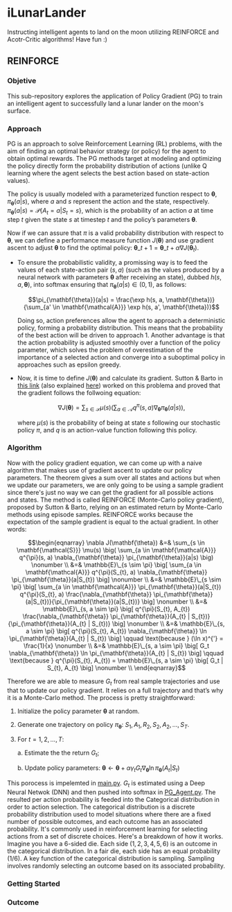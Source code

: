 # iLunarLander
Instructing intelligent agents to land on the moon utilizing REINFORCE and Acotr-Critic algorithms! Have fun :)

## REINFORCE

### Objetive
This sub-repository explores the application of Policy Gradient (PG) to train an intelligent agent to successfully land a lunar lander on the moon's surface.

### Approach
PG is an approach to solve Reinforcement Learning (RL) problems, with the aim of finding an optimal behavior strategy (or policy) for the agent to obtain optimal rewards. The PG methods target at modeling and optimizing the policy directly form the probability distribution of actions (unlike Q learning where the agent selects the best action based on state-action values).

The policy is usually modeled with a parameterized function respect to $\mathbf{\theta}$, $\pi_{\mathbf{\theta}}(a|s)$, where $a$ and $s$ represent the action and the state, respectively. $\pi_{\mathbf{\theta}}(a|s) = \mathcal{P} \lbrace A_{t} = a | S_{t} = s \rbrace$, which is the probability of an action $a$ at time step $t$ given the state $s$ at timestep $t$ and the policy’s parameters $\mathbf{\theta}$.

Now if we can assure that $\pi$ is a valid probability distribution with respect to ${\mathbf{\theta}}$, we can define a performance measure function $J(\mathbf{\theta})$ and use gradient ascent to adjust $\mathbf{\theta}$ to find the optimal policy: $\mathbf{\theta}\_{t+1} = \mathbf{\theta}\_{t} + \alpha \nabla J(\mathbf{\theta}_{t})$.

- To ensure the probabilistic validity, a promissing way is to feed the values of each state-action pair ($s, a$) (such as the values produced by a neural network with parameters $\mathbf{\theta}$ after receiving an state), dubbed $h(s, a, \mathbf{\theta})$, into softmax ensuring that $\pi_{\mathbf{\theta}}(a|s) \in (0, 1)$, as follows:

  $$\pi_{\mathbf{\theta}}(a|s) = \frac{\exp h(s, a, \mathbf{\theta})}{\sum_{a' \in \mathbf{\mathcal{A}}} \exp h(s, a', \mathbf{\theta})}$$
  
  Doing so, action preferences allow the agent to approach a deterministic policy, forming a probability distribution. This means that the probability of the best action will be driven to approach 1. Another advantage is that the action probability is adjusted smoothly over a function of the policy parameter, which solves the problem of overestimation of the importance of a selected action and converge into a suboptimal policy in approaches such as epsilon greedy.

- Now, it is time to define $J(\mathbf{\theta})$ and calculate its gradient. Sutton & Barto in [this link](http://incompleteideas.net/book/bookdraft2017nov5.pdf) (also explained [here](https://lilianweng.github.io/posts/2018-04-08-policy-gradient/)) worked on this problema and proved that the gradient follows the follwoing equation:

  $$\nabla J(\mathbf{\theta}) = \sum_{s \in \mathbf{\mathcal{S}}} \mu(s) \big( \sum_{a \in \mathbf{\mathcal{A}}} q^{\pi}(s, a) \nabla_{\mathbf{\theta}} \pi_{\mathbf{\theta}}(a|s) \big),$$
  
  where $\mu(s)$ is the probability of being at state $s$ following our stochastic policy $\pi$, and $q$ is an action-value function following this policy.

### Algorithm

Now with the policy gradient equation, we can come up with a naive algorithm that makes use of gradient ascent to update our policy parameters. The theorem gives a sum over all states and actions but when we update our parameters, we are only going to be using a sample gradient since there's just no way we can get the gradient for all possible actions and states. The method is called REINFORCE (Monte-Carlo policy gradient), proposed by Sutton & Barto, relying on an estimated return by Monte-Carlo methods using episode samples. REINFORCE works because the expectation of the sample gradient is equal to the actual gradient. In other words:

$$\begin{eqnarray} 
\nabla J(\mathbf{\theta}) &=& \sum_{s \in \mathbf{\mathcal{S}}} \mu(s) \big( \sum_{a \in \mathbf{\mathcal{A}}} q^{\pi}(s, a) \nabla_{\mathbf{\theta}} \pi_{\mathbf{\theta}}(a|s) \big) \nonumber \\
&=& \mathbb{E}\_{s \sim \pi} \big[ \sum_{a \in \mathbf{\mathcal{A}}} q^{\pi}(S_{t}, a) \nabla_{\mathbf{\theta}} \pi_{\mathbf{\theta}}(a|S_{t}) \big] \nonumber \\
&=& \mathbb{E}\_{s \sim \pi} \big[ \sum_{a \in \mathbf{\mathcal{A}}} \pi_{\mathbf{\theta}}(a|S_{t}) q^{\pi}(S_{t}, a) \frac{\nabla_{\mathbf{\theta}} \pi_{\mathbf{\theta}}(a|S_{t})}{\pi_{\mathbf{\theta}}(a|S_{t})} \big] \nonumber \\
&=& \mathbb{E}\_{s, a \sim \pi} \big[ q^{\pi}(S_{t}, A_{t}) \frac{\nabla_{\mathbf{\theta}} \pi_{\mathbf{\theta}}(A_{t} | S_{t})}{\pi_{\mathbf{\theta}}(A_{t} | S_{t})} \big] \nonumber \\
&=& \mathbb{E}\_{s, a \sim \pi} \big[ q^{\pi}(S_{t}, A_{t}) \nabla_{\mathbf{\theta}} \ln \pi_{\mathbf{\theta}}(A_{t} | S_{t}) \big] \qquad \text{because } (\ln x)^{'} = \frac{1}{x} \nonumber \\
&=& \mathbb{E}\_{s, a \sim \pi} \big[ G_t \nabla_{\mathbf{\theta}} \ln \pi_{\mathbf{\theta}}(A_{t} | S_{t}) \big] \qquad \text{because } q^{\pi}(S_{t}, A_{t}) = \mathbb{E}\_{s, a \sim \pi} \big[ G_t | S_{t}, A_{t} \big] \nonumber \\
\end{eqnarray}$$

Therefore we are able to measure $G_t$ from real sample trajectories and use that to update our policy gradient. It relies on a full trajectory and that’s why it is a Monte-Carlo method.
The process is pretty straightforward:

1. Initialize the policy parameter $\mathbf{\theta}$ at random.
  
2. Generate one trajectory on policy $\pi_{\mathbf{\theta}}$: $S_1, A_1, R_2, S_2, A_2, ..., S_T$.

3. For $t = 1, 2, ..., T$:
   
   a. Estimate the the return $G_t$;
  
   b. Update policy parameters: $\mathbf{\theta} \gets \mathbf{\theta} + \alpha \gamma_t G_t \nabla_{\mathbf{\theta}} \ln \pi_{\mathbf{\theta}}(A_{t} | S_{t})$

This porocess is impelemted in [main.py](REINFORCE/main.py). $G_t$ is estimated using a Deep Neural Netwok (DNN) and then pushed into softmax in [PG_Agent.py](REINFORCE/PG_Agent.py). The resulted per action probability is feeded into the Categorical distribution in order to action selection. The categorical distribution is a discrete probability distribution used to model situations where there are a fixed number of possible outcomes, and each outcome has an associated probability. It's commonly used in reinforcement learning for selecting actions from a set of discrete choices. Here's a breakdown of how it works. Imagine you have a 6-sided die. Each side $(1, 2, 3, 4, 5, 6)$ is an outcome in the categorical distribution. In a fair die, each side has an equal probability ($1/6$). A key function of the categorical distribution is sampling. Sampling involves randomly selecting an outcome based on its associated probability.

### Getting Started

### Outcome
